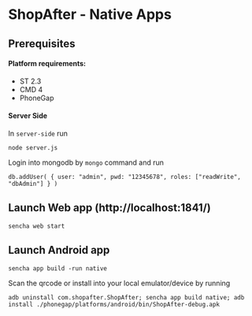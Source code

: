 # ShopAfter - Native Apps


## Prerequisites
#### Platform requirements:
* ST 2.3
* CMD 4
* PhoneGap

#### Server Side
In `server-side` run

    node server.js

Login into mongodb by `mongo` command and run

    db.addUser( { user: "admin", pwd: "12345678", roles: ["readWrite", "dbAdmin"] } )

## Launch Web app (http://localhost:1841/)

    sencha web start
    
## Launch Android app

    sencha app build -run native
    
Scan the qrcode or install into your local emulator/device by running

    adb uninstall com.shopafter.ShopAfter; sencha app build native; adb install ./phonegap/platforms/android/bin/ShopAfter-debug.apk



